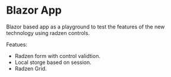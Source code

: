 # Blazor App

Blazor based app as a playground to test the features of the new technology using radzen controls.

Featues:
 - Radzen form with control validtion.
 - Local storge based on session.
 - Radzen Grid.

